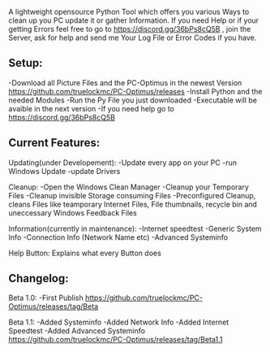 A lightweight opensource Python Tool which offers you various Ways to clean up you PC update it or gather Information.
If you need Help or if your getting Errors feel free to go to https://discord.gg/36bPs8cQ5B , join the Server, ask for help and send me Your Log File or Error Codes if you have.

Setup:
-
-Download all Picture Files and the PC-Optimus in the newest Version https://github.com/truelockmc/PC-Optimus/releases
-Install Python and the needed Modules
-Run the Py File you just downloaded
-Executable will be avaible in the next version
-If you need help go to https://discord.gg/36bPs8cQ5B

Current Features:
-
Updating(under Developement):
-Update every app on your PC
-run Windows Update
-update Drivers

Cleanup:
-Open the Windows Clean Manager
-Cleanup your Temporary Files
-Cleanup invisible Storage consuming Files
-Preconfigured Cleanup, cleans Files like teamporary Internet Files, File thumbnails, recycle bin and uneccessary Windows Feedback Files

Information(currently in maintenance):
-Internet speedtest
-Generic System Info
-Connection Info (Network Name etc)
-Advanced Systeminfo

Help Button:
Explains what every Button does

Changelog:
-
Beta 1.0:
-First Publish
https://github.com/truelockmc/PC-Optimus/releases/tag/Beta

Beta 1.1:
-Added Systeminfo
-Added Network Info
-Added Internet Speedtest
-Added Advanced Systeminfo
https://github.com/truelockmc/PC-Optimus/releases/tag/Beta1.1

